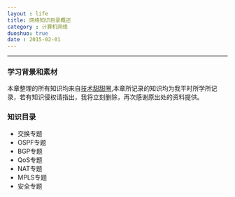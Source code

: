 ```yaml
---
layout : life
title: 网络知识目录概述
category : 计算机网络
duoshuo: true
date : 2015-02-01
---
```


<!-- more -->

******

### 学习背景和素材

本章整理的所有知识均来自[技术甜甜圈](http://www.h3c.com.cn/MiniSite/Technology_Circle/Net_Reptile/The_One/),本章所记录的知识均为我平时所学所记录，若有知识侵权请指出，我将立刻删除，再次感谢原出处的资料提供。

### 知识目录

>
* 交换专题
* OSPF专题
* BGP专题
* QoS专题
* NAT专题
* MPLS专题
* 安全专题

